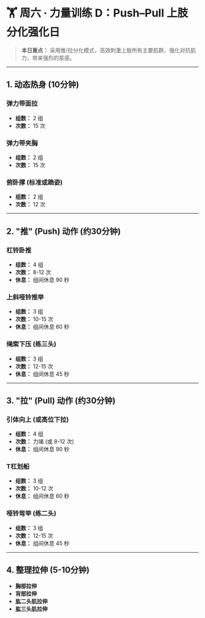 # 🏋️ 周六 · 力量训练 D：Push–Pull 上肢分化强化日

> **本日重点：** 采用推/拉分化模式，高效刺激上肢所有主要肌群，强化对抗肌力，带来强烈的泵感。

---

## 1. 动态热身 (10分钟)

### 弹力带面拉
- **组数：** 2 组
- **次数：** 15 次

### 弹力带夹胸
- **组数：** 2 组
- **次数：** 15 次

### 俯卧撑 (标准或跪姿)
- **组数：** 2 组
- **次数：** 12 次

---

## 2. "推" (Push) 动作 (约30分钟)

### 杠铃卧推
- **组数：** 4 组
- **次数：** 8-12 次
- **休息：** 组间休息 90 秒

### 上斜哑铃推举
- **组数：** 3 组
- **次数：** 10-15 次
- **休息：** 组间休息 60 秒

### 绳索下压 (练三头)
- **组数：** 3 组
- **次数：** 12-15 次
- **休息：** 组间休息 45 秒

---

## 3. "拉" (Pull) 动作 (约30分钟)

### 引体向上 (或高位下拉)
- **组数：** 4 组
- **次数：** 力竭 (或 8-12 次)
- **休息：** 组间休息 90 秒

### T杠划船
- **组数：** 3 组
- **次数：** 10-12 次
- **休息：** 组间休息 60 秒

### 哑铃弯举 (练二头)
- **组数：** 3 组
- **次数：** 12-15 次
- **休息：** 组间休息 45 秒

---

## 4. 整理拉伸 (5-10分钟)

- **胸部拉伸**
- **背部拉伸**
- **肱二头肌拉伸**
- **肱三头肌拉伸**
